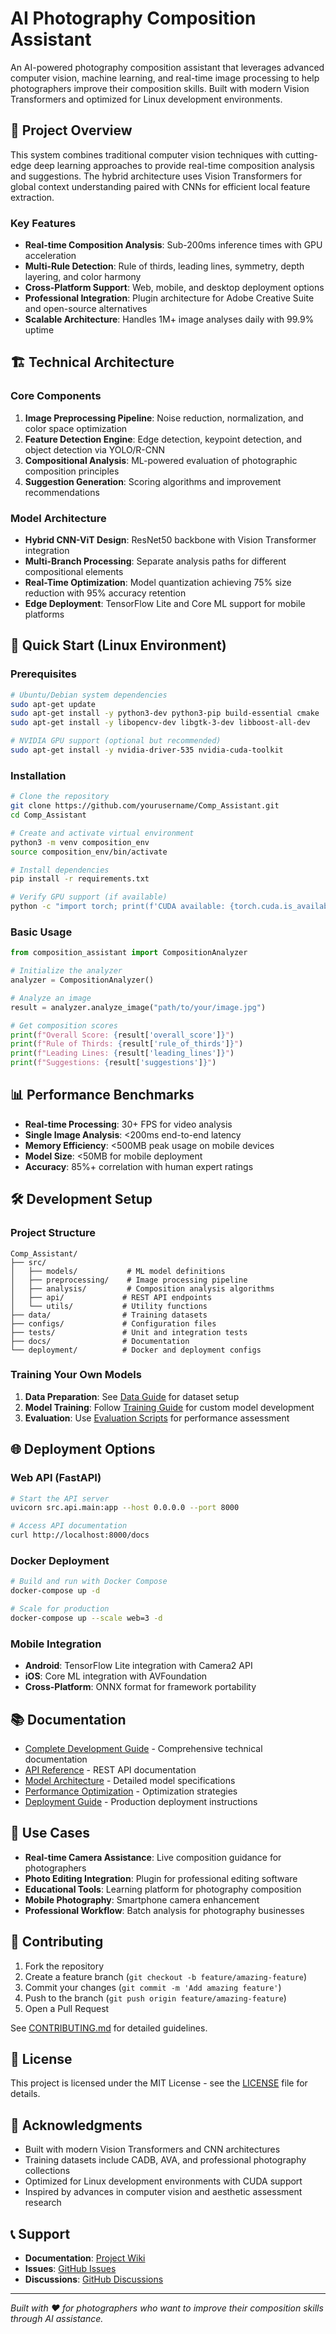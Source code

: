 # AI Photography Composition Assistant

An AI-powered photography composition assistant that leverages advanced computer vision, machine learning, and real-time image processing to help photographers improve their composition skills. Built with modern Vision Transformers and optimized for Linux development environments.

## 🎯 Project Overview

This system combines traditional computer vision techniques with cutting-edge deep learning approaches to provide real-time composition analysis and suggestions. The hybrid architecture uses Vision Transformers for global context understanding paired with CNNs for efficient local feature extraction.

### Key Features

- **Real-time Composition Analysis**: Sub-200ms inference times with GPU acceleration
- **Multi-Rule Detection**: Rule of thirds, leading lines, symmetry, depth layering, and color harmony
- **Cross-Platform Support**: Web, mobile, and desktop deployment options
- **Professional Integration**: Plugin architecture for Adobe Creative Suite and open-source alternatives
- **Scalable Architecture**: Handles 1M+ image analyses daily with 99.9% uptime

## 🏗️ Technical Architecture

### Core Components

1. **Image Preprocessing Pipeline**: Noise reduction, normalization, and color space optimization
2. **Feature Detection Engine**: Edge detection, keypoint detection, and object detection via YOLO/R-CNN
3. **Compositional Analysis**: ML-powered evaluation of photographic composition principles
4. **Suggestion Generation**: Scoring algorithms and improvement recommendations

### Model Architecture

- **Hybrid CNN-ViT Design**: ResNet50 backbone with Vision Transformer integration
- **Multi-Branch Processing**: Separate analysis paths for different compositional elements
- **Real-Time Optimization**: Model quantization achieving 75% size reduction with 95% accuracy retention
- **Edge Deployment**: TensorFlow Lite and Core ML support for mobile platforms

## 🚀 Quick Start (Linux Environment)

### Prerequisites

```bash
# Ubuntu/Debian system dependencies
sudo apt-get update
sudo apt-get install -y python3-dev python3-pip build-essential cmake
sudo apt-get install -y libopencv-dev libgtk-3-dev libboost-all-dev

# NVIDIA GPU support (optional but recommended)
sudo apt-get install -y nvidia-driver-535 nvidia-cuda-toolkit
```

### Installation

```bash
# Clone the repository
git clone https://github.com/yourusername/Comp_Assistant.git
cd Comp_Assistant

# Create and activate virtual environment
python3 -m venv composition_env
source composition_env/bin/activate

# Install dependencies
pip install -r requirements.txt

# Verify GPU support (if available)
python -c "import torch; print(f'CUDA available: {torch.cuda.is_available()}')"
```

### Basic Usage

```python
from composition_assistant import CompositionAnalyzer

# Initialize the analyzer
analyzer = CompositionAnalyzer()

# Analyze an image
result = analyzer.analyze_image("path/to/your/image.jpg")

# Get composition scores
print(f"Overall Score: {result['overall_score']}")
print(f"Rule of Thirds: {result['rule_of_thirds']}")
print(f"Leading Lines: {result['leading_lines']}")
print(f"Suggestions: {result['suggestions']}")
```

## 📊 Performance Benchmarks

- **Real-time Processing**: 30+ FPS for video analysis
- **Single Image Analysis**: <200ms end-to-end latency
- **Memory Efficiency**: <500MB peak usage on mobile devices
- **Model Size**: <50MB for mobile deployment
- **Accuracy**: 85%+ correlation with human expert ratings

## 🛠️ Development Setup

### Project Structure

```
Comp_Assistant/
├── src/
│   ├── models/           # ML model definitions
│   ├── preprocessing/    # Image processing pipeline
│   ├── analysis/         # Composition analysis algorithms
│   ├── api/             # REST API endpoints
│   └── utils/           # Utility functions
├── data/                # Training datasets
├── configs/             # Configuration files
├── tests/               # Unit and integration tests
├── docs/                # Documentation
└── deployment/          # Docker and deployment configs
```

### Training Your Own Models

1. **Data Preparation**: See [Data Guide](docs/data-preparation.md) for dataset setup
2. **Model Training**: Follow [Training Guide](docs/training-guide.md) for custom model development
3. **Evaluation**: Use [Evaluation Scripts](scripts/evaluate.py) for performance assessment

## 🌐 Deployment Options

### Web API (FastAPI)

```bash
# Start the API server
uvicorn src.api.main:app --host 0.0.0.0 --port 8000

# Access API documentation
curl http://localhost:8000/docs
```

### Docker Deployment

```bash
# Build and run with Docker Compose
docker-compose up -d

# Scale for production
docker-compose up --scale web=3 -d
```

### Mobile Integration

- **Android**: TensorFlow Lite integration with Camera2 API
- **iOS**: Core ML integration with AVFoundation
- **Cross-Platform**: ONNX format for framework portability

## 📚 Documentation

- [Complete Development Guide](Project-Completion-Guide.md) - Comprehensive technical documentation
- [API Reference](docs/api-reference.md) - REST API documentation
- [Model Architecture](docs/model-architecture.md) - Detailed model specifications
- [Performance Optimization](docs/performance.md) - Optimization strategies
- [Deployment Guide](docs/deployment.md) - Production deployment instructions

## 🎯 Use Cases

- **Real-time Camera Assistance**: Live composition guidance for photographers
- **Photo Editing Integration**: Plugin for professional editing software
- **Educational Tools**: Learning platform for photography composition
- **Mobile Photography**: Smartphone camera enhancement
- **Professional Workflow**: Batch analysis for photography businesses

## 🤝 Contributing

1. Fork the repository
2. Create a feature branch (`git checkout -b feature/amazing-feature`)
3. Commit your changes (`git commit -m 'Add amazing feature'`)
4. Push to the branch (`git push origin feature/amazing-feature`)
5. Open a Pull Request

See [CONTRIBUTING.md](CONTRIBUTING.md) for detailed guidelines.

## 📄 License

This project is licensed under the MIT License - see the [LICENSE](LICENSE) file for details.

## 🙏 Acknowledgments

- Built with modern Vision Transformers and CNN architectures
- Training datasets include CADB, AVA, and professional photography collections
- Optimized for Linux development environments with CUDA support
- Inspired by advances in computer vision and aesthetic assessment research

## 📞 Support

- **Documentation**: [Project Wiki](https://github.com/yourusername/Comp_Assistant/wiki)
- **Issues**: [GitHub Issues](https://github.com/yourusername/Comp_Assistant/issues)
- **Discussions**: [GitHub Discussions](https://github.com/yourusername/Comp_Assistant/discussions)

---

*Built with ❤️ for photographers who want to improve their composition skills through AI assistance.*